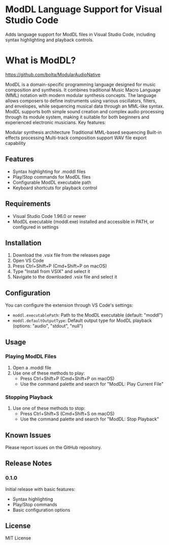 # ModDL Language Support for Visual Studio Code

Adds language support for ModDL files in Visual Studio Code, including syntax highlighting and playback controls.


# What is ModDL?

https://github.com/bolta/ModularAudioNative

ModDL is a domain-specific programming language designed for music composition and synthesis. It combines traditional Music Macro Language (MML) notation with modern modular synthesis concepts. The language allows composers to define instruments using various oscillators, filters, and envelopes, while sequencing musical data through an MML-like syntax. ModDL supports both simple sound creation and complex audio processing through its module system, making it suitable for both beginners and experienced electronic musicians.
Key features:

Modular synthesis architecture
Traditional MML-based sequencing
Built-in effects processing
Multi-track composition support
WAV file export capability

## Features

- Syntax highlighting for .moddl files
- Play/Stop commands for ModDL files
- Configurable ModDL executable path
- Keyboard shortcuts for playback control

## Requirements

- Visual Studio Code 1.96.0 or newer
- ModDL executable (moddl.exe) installed and accessible in PATH, or configured in settings

## Installation

1. Download the .vsix file from the releases page
2. Open VS Code
3. Press Ctrl+Shift+P (Cmd+Shift+P on macOS)
4. Type "Install from VSIX" and select it
5. Navigate to the downloaded .vsix file and select it

## Configuration

You can configure the extension through VS Code's settings:

- `moddl.executablePath`: Path to the ModDL executable (default: "moddl")
- `moddl.defaultOutputType`: Default output type for ModDL playback (options: "audio", "stdout", "null")

## Usage

### Playing ModDL Files

1. Open a .moddl file
2. Use one of these methods to play:
   - Press Ctrl+Shift+P (Cmd+Shift+P on macOS)
   - Use the command palette and search for "ModDL: Play Current File"

### Stopping Playback

1. Use one of these methods to stop:
   - Press Ctrl+Shift+S (Cmd+Shift+S on macOS)
   - Use the command palette and search for "ModDL: Stop Playback"

## Known Issues

Please report issues on the GitHub repository.

## Release Notes

### 0.1.0

Initial release with basic features:
- Syntax highlighting
- Play/Stop commands
- Basic configuration options

## License

MIT License
